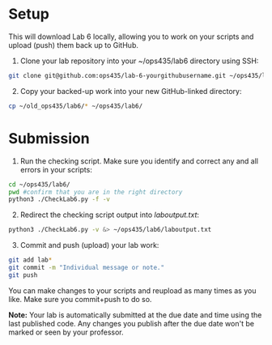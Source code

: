 # Setup
This will download Lab 6 locally, allowing you to work on your scripts and upload (push) them back up to GitHub.

1. Clone your lab repository into your ~/ops435/lab6 directory using SSH:
```bash
git clone git@github.com:ops435/lab-6-yourgithubusername.git ~/ops435/lab6/
```
2. Copy your backed-up work into your new GitHub-linked directory:
```bash
cp ~/old_ops435/lab6/* ~/ops435/lab6/
```

# Submission
1. Run the checking script. Make sure you identify and correct any and all errors in your scripts:
```bash
cd ~/ops435/lab6/
pwd #confirm that you are in the right directory
python3 ./CheckLab6.py -f -v
```
2. Redirect the checking script output into *laboutput.txt*:
```bash
python3 ./CheckLab6.py -v &> ~/ops435/lab6/laboutput.txt
```

3. Commit and push (upload) your lab work:
```bash
git add lab*
git commit -m "Individual message or note."
git push
```

You can make changes to your scripts and reupload as many times as you like. Make sure you commit+push to do so.

**Note:** Your lab is automatically submitted at the due date and time using the last published code. Any changes you publish after the due date won't be marked or seen by your professor.
